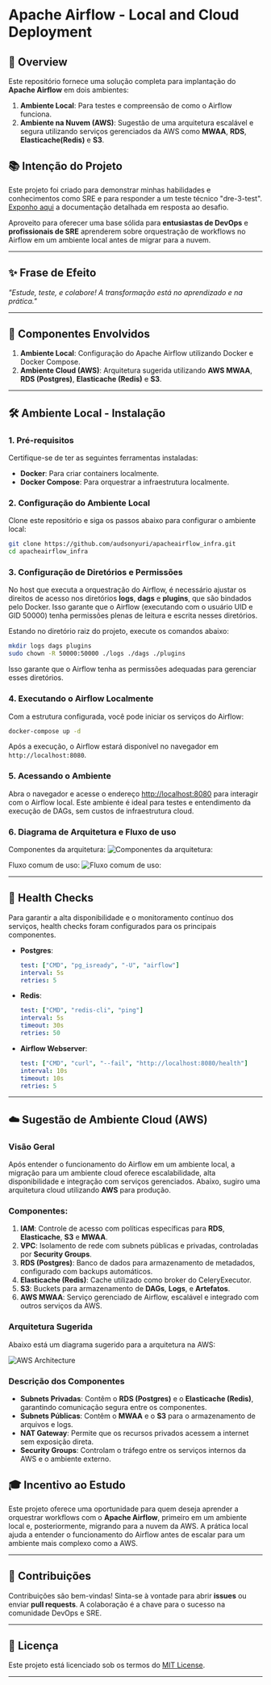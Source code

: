# Apache Airflow - Local and Cloud Deployment

## 🚀 Overview

Este repositório fornece uma solução completa para implantação do **Apache Airflow** em dois ambientes:
1. **Ambiente Local**: Para testes e compreensão de como o Airflow funciona.
2. **Ambiente na Nuvem (AWS)**: Sugestão de uma arquitetura escalável e segura utilizando serviços gerenciados da AWS como **MWAA**, **RDS**, **Elasticache(Redis)** e **S3**.

## 📚 Intenção do Projeto

Este projeto foi criado para demonstrar minhas habilidades e conhecimentos como SRE e para responder a um teste técnico "dre-3-test".
[Exponho aqui](/dev_files/Projeto_Data_Reliability_Engineer_Teste_Tecnico_AudsonYuriFRozendo.pdf) a documentação detalhada em resposta ao desafio.

Aproveito para oferecer uma base sólida para **entusiastas de DevOps** e **profissionais de SRE** aprenderem sobre orquestração de workflows no Airflow em um ambiente local antes de migrar para a nuvem. 

---

## ✨ Frase de Efeito

_"Estude, teste, e colabore! A transformação está no aprendizado e na prática."_  

---

## 📂 Componentes Envolvidos

1. **Ambiente Local**: Configuração do Apache Airflow utilizando Docker e Docker Compose.
2. **Ambiente Cloud (AWS)**: Arquitetura sugerida utilizando **AWS MWAA**, **RDS (Postgres)**, **Elasticache (Redis)** e **S3**.

---

## 🛠️ Ambiente Local - Instalação

### 1. Pré-requisitos

Certifique-se de ter as seguintes ferramentas instaladas:
- **Docker**: Para criar containers localmente.
- **Docker Compose**: Para orquestrar a infraestrutura localmente.

### 2. Configuração do Ambiente Local

Clone este repositório e siga os passos abaixo para configurar o ambiente local:

```bash
git clone https://github.com/audsonyuri/apacheairflow_infra.git
cd apacheairflow_infra
```

### 3. Configuração de Diretórios e Permissões

No host que executa a orquestração do Airflow, é necessário ajustar os direitos de acesso nos diretórios **logs**, **dags** e **plugins**, que são bindados pelo Docker. Isso garante que o Airflow (executando com o usuário UID e GID 50000) tenha permissões plenas de leitura e escrita nesses diretórios.

Estando no diretório raiz do projeto, execute os comandos abaixo:

```bash
mkdir logs dags plugins
sudo chown -R 50000:50000 ./logs ./dags ./plugins
```

Isso garante que o Airflow tenha as permissões adequadas para gerenciar esses diretórios.

### 4. Executando o Airflow Localmente

Com a estrutura configurada, você pode iniciar os serviços do Airflow:

```bash
docker-compose up -d
```

Após a execução, o Airflow estará disponível no navegador em `http://localhost:8080`.

### 5. Acessando o Ambiente

Abra o navegador e acesse o endereço [http://localhost:8080](http://localhost:8080) para interagir com o Airflow local. Este ambiente é ideal para testes e entendimento da execução de DAGs, sem custos de infraestrutura cloud.

### 6. Diagrama de Arquitetura e Fluxo de uso

Componentes da arquitetura:
![Componentes da arquitetura:](/dev_files/airflow-components.png)

Fluxo comum de uso:
![Fluxo comum de uso:](/dev_files/airflow-sequence.png)

---

## 🚦 Health Checks

Para garantir a alta disponibilidade e o monitoramento contínuo dos serviços, health checks foram configurados para os principais componentes.

- **Postgres**:
  ```yaml
  test: ["CMD", "pg_isready", "-U", "airflow"]
  interval: 5s
  retries: 5
  ```

- **Redis**:
  ```yaml
  test: ["CMD", "redis-cli", "ping"]
  interval: 5s
  timeout: 30s
  retries: 50
  ```

- **Airflow Webserver**:
  ```yaml
  test: ["CMD", "curl", "--fail", "http://localhost:8080/health"]
  interval: 10s
  timeout: 10s
  retries: 5
  ```

---

## ☁️ Sugestão de Ambiente Cloud (AWS)

### Visão Geral

Após entender o funcionamento do Airflow em um ambiente local, a migração para um ambiente cloud oferece escalabilidade, alta disponibilidade e integração com serviços gerenciados. Abaixo, sugiro uma arquitetura cloud utilizando **AWS** para produção.


### Componentes:

1. **IAM**: Controle de acesso com políticas específicas para **RDS**, **Elasticache**, **S3** e **MWAA**.
2. **VPC**: Isolamento de rede com subnets públicas e privadas, controladas por **Security Groups**.
3. **RDS (Postgres)**: Banco de dados para armazenamento de metadados, configurado com backups automáticos.
4. **Elasticache (Redis)**: Cache utilizado como broker do CeleryExecutor.
5. **S3**: Buckets para armazenamento de **DAGs**, **Logs**, e **Artefatos**.
6. **AWS MWAA**: Serviço gerenciado de Airflow, escalável e integrado com outros serviços da AWS.

### Arquitetura Sugerida

Abaixo está um diagrama sugerido para a arquitetura na AWS:

![AWS Architecture](/dev_files/AWS_Simple_Architecture.png)

### Descrição dos Componentes

- **Subnets Privadas**: Contêm o **RDS (Postgres)** e o **Elasticache (Redis)**, garantindo comunicação segura entre os componentes.
- **Subnets Públicas**: Contêm o **MWAA** e o **S3** para o armazenamento de arquivos e logs.
- **NAT Gateway**: Permite que os recursos privados acessem a internet sem exposição direta.
- **Security Groups**: Controlam o tráfego entre os serviços internos da AWS e o ambiente externo.


## 🎓 Incentivo ao Estudo

Este projeto oferece uma oportunidade para quem deseja aprender a orquestrar workflows com o **Apache Airflow**, primeiro em um ambiente local e, posteriormente, migrando para a nuvem da AWS. A prática local ajuda a entender o funcionamento do Airflow antes de escalar para um ambiente mais complexo como a AWS.

---

## 🤝 Contribuições

Contribuições são bem-vindas! Sinta-se à vontade para abrir **issues** ou enviar **pull requests**. A colaboração é a chave para o sucesso na comunidade DevOps e SRE.

---

## 📜 Licença

Este projeto está licenciado sob os termos do [MIT License](LICENSE).

---